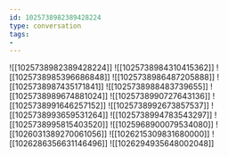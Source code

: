 ```yaml
---
id: 1025738982389428224
type: conversation
tags:
- 
---
```

![[1025738982389428224]]
![[1025738984310415362]]
![[1025738985396686848]]
![[1025738986487205888]]
![[1025738987435171841]]
![[1025738988483739655]]
![[1025738989674881024]]
![[1025738990727643136]]
![[1025738991646257152]]
![[1025738992673857537]]
![[1025738993659531264]]
![[1025738994783543297]]
![[1025738995815403520]]
![[1025968900079534080]]
![[1026031389270061056]]
![[1026215309831680000]]
![[1026286356631146496]]
![[1026294935648002048]]

